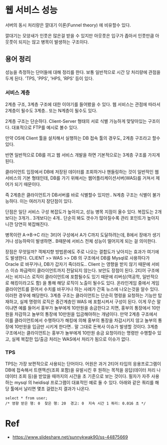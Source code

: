# 웹 서비스 성능


서버의 동시 처리량은 깔대기 이론(Funnel theory) 에 비유할수 있다.

깔대기는 모양새가 인풋은 많은걸 받을 수 있지만 아웃풋은 입구가 좁아서 인풋만큼 아웃풋이 되지는 않고 병목이 발생하는 구조이다.

## 용어 정리

성능을 측정하는 단어들에 대해 정리를 한다. 보통 일반적으로 시간 당 처리량에 관점을 두게 된다. 'TPS, 'PPS', 'HPS, 'RPS' 등이 있다.

### 서비스 계층

2계층 구조, 3계층 구조에 대한 이야기를 들어봤을 수 있다. 웹 서비스는 관점에 따라서 2계층이 될수도 3계층.. 또는 N계층이 될수도 있다. 

2계층 구조는 단순하다. Client-Server 형태의 서로 식별 가능하게 맞닿아있는 구조이다. 대표적으로 FTP를 예시로 볼수 있다.

만약 OS에 Client 툴을 설치해서 실행하는 DB 접속 툴의 경우도, 2계층 구조라고 할수있다.

반면 일반적으로 DB를 끼고 웹 서비스 개발을 하면 기본적으로는 3계층 구조를 가지게 된다.

클라이언트 입장에서 DB에 저장된 데이터를 조회하거나 핸들링하는 것이 일반적인 웹 서비스의 기본 형태인데, DB를 가기 위해서는 웹어플리케이션서버(WAS)를 거쳐서 제어가 되기 때문이다.

즉 2계층은 클라이언트가 DB서버를 바로 식별할수 있지만.. N계층 구조는 식별이 불가능하다. 이는 여러가지 장단점이 있다.

단점은 일단 서비스 구성 복잡도가 높아지고, 성능 병목 지점이 올수 있다. 복잡도는 2개보다는 3개가.. 3개보다는 4개.. 단순히 봐도 갯수가 많아질수록 관리 포인트가 높아지니깐 당연히 복잡해진다.

병목이란 A->B->C 라는 3티어 구성에서 A가 C까지 도달하려는데, B에서 장애가 생기거나 성능하락이 발생하면.. B때문에 서비스 전체 성능이 떨어지게 되는 걸 의미한다.

장점은 무엇일까? 객체지향 방법론에도 주로 나오는 결합도가 낮아지는 효과가 여기에도 발생한다. CLIENT >> WAS >> DB 의 구조에서 DB를 Mysql로 사용하다가 Oracle 로 바꾸거나, DB가 갑자기 죽더라도.. Client 는 영향을 받지 않기 때문에 서비스 이슈 파급력이 클라이언트까지 전달되지 않는다.  보안도 장점이 된다. 2티어 구조에서는 비지니스 로직이 클라이언트에 포함될수도 있기 때문에 리버싱(역공학, 일반적으로 해킹이라고도 함) 을 통해 해당 로직이 노출이 될수도 있다. 온라인게임 중에서 게임클라이언트를 뜯어서 수치를 바꾸거나 하는 사례가 간혹 뉴스에 나오는것을 알수 있다. 이러한 경우에 해당한다. 3계층 구조는 클라이언트는 단순히 명령을 요청하는 기능만 탑재하고, 실제 명령의 로직은 중간계층인 WAS 에 포함시켜서 구성이 된다. 이게 무슨 말이냐면 예를 들어서 홍부가 놀부에게 10만원을 송금한다고 치면, 홍부의 통장에서 10만원을 차감하고 놀부의 통장에 10만원을 입금해야하는 개념이다. 만약 2계층 구조에서 이를 클라이언트에서 수행하다가 해킹에 의해 홍부의 통장을 차감시키지 않고 놀부의 통장에 10만원을 입금만 시키게 한다면.. 말 그대로 돈복사 이슈가 발생할 것이다. 3계층 구조에서는 클라이언트는 홍부가 놀부에게 10만원 송금 요청이라는 명령만 수행할수 있고, 실제 복잡한 입/출금 처리는 WAS에서 처리가 됨으로 이슈가 없다.



### TPS

TPS는 가장 보편적으로 사용되는 단어이다. 어원은 과거 2티어 타입의 응용프로그램이 DB에 접속해서 트랜잭션(조회 포함)을 유발시킨 후 원하는 목적을 응답(데이터 처리 나 데이터 조회 등)을 받았을 때까지의 시간을 초 기준으로 보는 것이다. 필자가 자주 사용하는 mysql 의 heidisql 프로그램이 대표적인 예로 둘 수 있다. 
아래와 같은 쿼리를 해당 툴에서 날리면 몇초 걸렸는지 결과가 나온다.

```
select * from user;
/* 영향 받은 행: 0  찾은 행: 20  경고: 0  지속 시간 1 쿼리: 0.016 초 */
```






# Ref

- https://www.slideshare.net/sunnykwak90/ss-44875669
